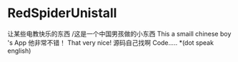 # RedSpiderUnistall
让某些电教快乐的东西
/这是一个中国男孩做的小东西
This a smaill chinese boy 's App
他非常不错！
That very nice!
源码自己找啊
Code.....
*(dot speak english)
